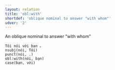 ```yaml
---
layout: relation
title: 'obl:with'
shortdef: 'oblique nominal to answer "with whom"'
udver: '2'
---
```


An oblique nominal to answer "with whom"

~~~ sdparse
Tôi nói với bạn 。
nsubj(nói, Tôi)
punct(nói, .)
obl:with(nói, bạn)
case(bạn, với)
~~~

<!-- Interlanguage links updated Po 6. listopadu 2023, 21:43:22 CET -->
